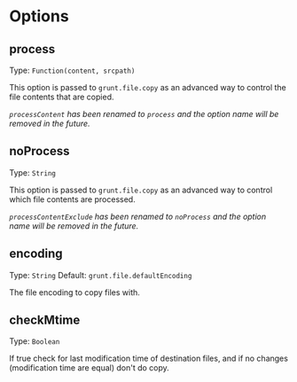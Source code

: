 # Options

## process
Type: `Function(content, srcpath)`

This option is passed to `grunt.file.copy` as an advanced way to control the file contents that are copied.

*`processContent` has been renamed to `process` and the option name will be removed in the future.*

## noProcess
Type: `String`

This option is passed to `grunt.file.copy` as an advanced way to control which file contents are processed.

*`processContentExclude` has been renamed to `noProcess` and the option name will be removed in the future.*

## encoding
Type: `String`
Default: `grunt.file.defaultEncoding`

The file encoding to copy files with.

## checkMtime
Type: `Boolean`

If true check for last modification time of destination files, and if no changes (modification time are equal) don't do copy.
